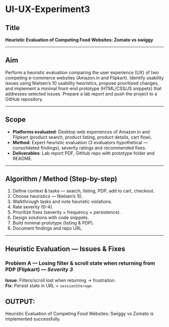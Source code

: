 # UI-UX-Experiment3

## Title
**Heuristic Evaluation of Competing Food Websites: Zomato vs swiggy**

---

## Aim
Perform a heuristic evaluation comparing the user experience (UX) of two competing e-commerce websites (Amazon.in and Flipkart). Identify usability issues using Nielsen’s 10 usability heuristics, propose prioritized changes, and implement a minimal front-end prototype (HTML/CSS/JS snippets) that addresses selected issues. Prepare a lab report and push the project to a GitHub repository.

---

## Scope
- **Platforms evaluated**: Desktop web experiences of Amazon.in and Flipkart (product search, product listing, product details, cart flow).  
- **Method**: Expert heuristic evaluation (3 evaluators hypothetical — consolidated findings), severity ratings and recommended fixes.  
- **Deliverables**: Lab report PDF, GitHub repo with prototype folder and README.  

---

## Algorithm / Method (Step-by-step)
1. Define context & tasks — search, listing, PDP, add to cart, checkout.  
2. Choose heuristics — Nielsen’s 10.  
3. Walkthrough tasks and note heuristic violations.  
4. Rate severity (0–4).  
5. Prioritize fixes (severity × frequency × persistence).  
6. Design solutions with code snippets.  
7. Build minimal prototype (listing & PDP).  
8. Document findings and repo URL.  

---

## Heuristic Evaluation — Issues & Fixes

### Problem A — Losing filter & scroll state when returning from PDP (Flipkart) — *Severity 3*
**Issue**: Filters/scroll lost when returning → frustration.  
**Fix**: Persist state in URL + `sessionStorage`.  


## OUTPUT:
Heuristic Evaluation of Competing Food Websites: Swiggy vs Zomato is implemented successfully.
